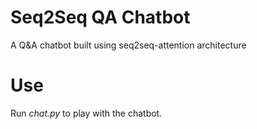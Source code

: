 # Seq2Seq QA Chatbot
A Q&amp;A chatbot built using seq2seq-attention architecture


# Use
Run _chat.py_ to play with the chatbot.

